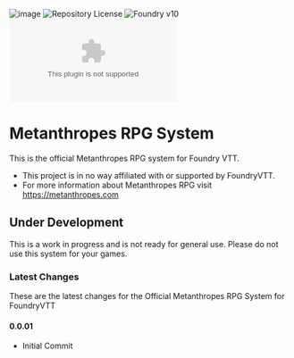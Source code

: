![image](https://content.invisioncic.com/e290497/monthly_2022_12/01.jpg.10f501a62b5254cef6f04d9f87c8b52d.jpg)
![Repository License](https://img.shields.io/github/license/legitamine/metanthropes-system)
![Foundry v10](https://img.shields.io/badge/foundry-v10-green)
![Latest Release Download Count](https://img.shields.io/github/downloads/legitamine/metanthropes-system/latest/metanthropes-system.zip)

# Metanthropes RPG System
This is the official Metanthropes RPG system for Foundry VTT.

- This project is in no way affiliated with or supported by FoundryVTT.
- For more information about Metanthropes RPG visit https://metanthropes.com

## Under Development

This is a work in progress and is not ready for general use. Please do not use this system for your games.

### Latest Changes

These are the latest changes for the Official Metanthropes RPG System for FoundryVTT
#### 0.0.01
- Initial Commit
